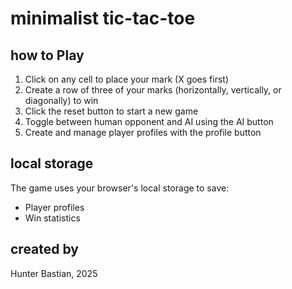 # minimalist tic-tac-toe

## how to Play

1. Click on any cell to place your mark (X goes first)
2. Create a row of three of your marks (horizontally, vertically, or diagonally) to win
3. Click the reset button to start a new game
4. Toggle between human opponent and AI using the AI button
5. Create and manage player profiles with the profile button

## local storage

The game uses your browser's local storage to save:
- Player profiles
- Win statistics

## created by

Hunter Bastian, 2025 
